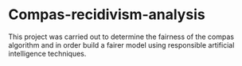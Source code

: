# Compas-recidivism-analysis
This project was carried out to determine the fairness of the compas algorithm and in order build a fairer model using responsible artificial intelligence techniques.
